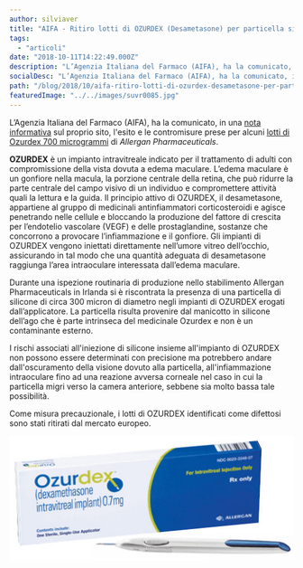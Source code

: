 ```yaml
---
author: silviaver
title: "AIFA - Ritiro lotti di OZURDEX (Desametasone) per particella siliconica"
tags:
  - "articoli"
date: "2018-10-11T14:22:49.000Z"
description: "L’Agenzia Italiana del Farmaco (AIFA), ha la comunicato, in una nota informativa sul proprio sito, l'esito e le contromisure prese per alcuni lotti di Ozurdex 700 microgrammi, impianto intravitreale di Allergan Pharmaceuticals a seguito del rilevamento, durante uno dei consueti controlli di produzione in-process, di una particella di silicone libera in una campionatura di impianti di OZURDEX. "
socialDesc: "L’Agenzia Italiana del Farmaco (AIFA), ha la comunicato, in una nota informativa sul proprio sito, l'esito e le contromisure prese per alcuni lotti di Ozurdex 700 microgrammi, impianto intravitreale di Allergan Pharmaceuticals a seguito del rilevamento, durante uno dei consueti controlli di produzione in-process, di una particella di silicone libera in una campionatura di impianti di OZURDEX. \n\nOZURDEX è un impianto indicato per il trattamento di adulti con compromissione della vista dovuta a edema maculare. Il principio attivo di OZURDEX, il desametasone, appartiene al gruppo di medicinali antinfiammatori corticosteroidi e agisce penetrando nelle cellule e bloccando la produzione del fattore di crescita per l’endotelio vascolare (VEGF) e delle prostaglandine, sostanze che concorrono a provocare l’infiammazione e il gonfiore.\n\nCome misura precauzionale, i lotti di OZURDEX identificati come difettosi sono stati ritirati dal mercato europeo.\n\nPer approfondimenti e link diretti della nota informativa sul sito dell'AIFA, clicca sul link in basso e leggi l'articolo completo..."
path: "/blog/2018/10/aifa-ritiro-lotti-di-ozurdex-desametasone-per-particella-siliconica/"
featuredImage: "../../images/suvr0085.jpg"
---
```


L’Agenzia Italiana del Farmaco (AIFA), ha la comunicato, in una [nota informativa](http://www.aifa.gov.it/sites/default/files/Ozurdex_DHPC_IT.pdf) sul proprio sito, l'esito e le contromisure prese per alcuni [lotti di Ozurdex 700 microgrammi](http://www.aifa.gov.it/sites/default/files/Allegato1_Elenco_lotti_ritiro_Italia_OZURDEX.pdf) di _Allergan Pharmaceuticals_.

**OZURDEX** è un impianto intravitreale indicato per il trattamento di adulti con compromissione della vista dovuta a edema maculare. L’edema maculare è un gonfiore nella macula, la porzione centrale della retina, che può ridurre la parte centrale del campo visivo di un individuo e compromettere attività quali la lettura e la guida. Il principio attivo di OZURDEX, il desametasone, appartiene al gruppo di medicinali antinfiammatori corticosteroidi e agisce penetrando nelle cellule e bloccando la produzione del fattore di crescita per l’endotelio vascolare (VEGF) e delle prostaglandine, sostanze che concorrono a provocare l’infiammazione e il gonfiore. Gli impianti di OZURDEX vengono iniettati direttamente nell’umore vitreo dell’occhio, assicurando in tal modo che una quantità adeguata di desametasone raggiunga l’area intraoculare interessata dall’edema maculare.

Durante una ispezione routinaria di produzione nello stabilimento Allergan Pharmaceuticals in Irlanda si è riscontrata la presenza di una particella di silicone di circa 300 micron di diametro negli impianti di OZURDEX erogati dall’applicatore. La particella risulta provenire dal manicotto in silicone dell’ago che è parte intrinseca del medicinale Ozurdex e non è un contaminante esterno.

I rischi associati all'iniezione di silicone insieme all'impianto di OZURDEX non possono essere determinati con precisione ma potrebbero andare dall'oscuramento della visione dovuto alla particella, all'infiammazione intraoculare fino ad una reazione avversa corneale nel caso in cui la particella migri verso la camera anteriore, sebbene sia molto bassa tale possibilità.

Come misura precauzionale, i lotti di OZURDEX identificati come difettosi sono stati ritirati dal mercato europeo.

![null](../../images/ozurdex.jpg)
